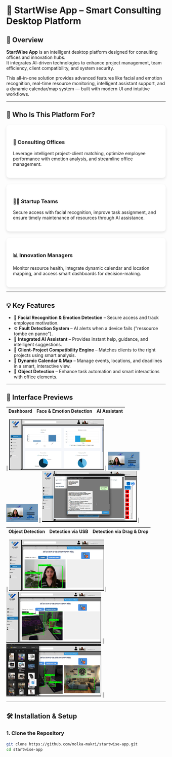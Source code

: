 # 🧠 StartWise App – Smart Consulting Desktop Platform

## 🧭 Overview

**StartWise App** is an intelligent desktop platform designed for consulting offices and innovation hubs.  
It integrates AI-driven technologies to enhance project management, team efficiency, client compatibility, and system security.

This all-in-one solution provides advanced features like facial and emotion recognition, real-time resource monitoring, intelligent assistant support, and a dynamic calendar/map system — built with modern UI and intuitive workflows.

---

## 👥 Who Is This Platform For?

<div style="display: flex; flex-wrap: wrap; gap: 20px; justify-content: space-around; margin-top: 20px;">

<div style="flex: 1 1 250px; background: white; border-radius: 10px; padding: 1.5em; box-shadow: 0 4px 8px rgba(0,0,0,0.1);">

### 🏢 Consulting Offices  
Leverage intelligent project-client matching, optimize employee performance with emotion analysis, and streamline office management.

</div>

<div style="flex: 1 1 250px; background: white; border-radius: 10px; padding: 1.5em; box-shadow: 0 4px 8px rgba(0,0,0,0.1);">

### 👩‍💼 Startup Teams  
Secure access with facial recognition, improve task assignment, and ensure timely maintenance of resources through AI assistance.

</div>

<div style="flex: 1 1 250px; background: white; border-radius: 10px; padding: 1.5em; box-shadow: 0 4px 8px rgba(0,0,0,0.1);">

### 📊 Innovation Managers  
Monitor resource health, integrate dynamic calendar and location mapping, and access smart dashboards for decision-making.

</div>

</div>

---

## 💡 Key Features

- 🔐 **Facial Recognition & Emotion Detection** – Secure access and track employee motivation.
- ⚙️ **Fault Detection System** – AI alerts when a device fails ("ressource tombe en panne").
- 🤖 **Integrated AI Assistant** – Provides instant help, guidance, and intelligent suggestions.
- 🧠 **Client-Project Compatibility Engine** – Matches clients to the right projects using smart analysis.
- 📍 **Dynamic Calendar & Map** – Manage events, locations, and deadlines in a smart, interactive view.
- 🔎 **Object Detection** – Enhance task automation and smart interactions with office elements.

---

## 📸 Interface Previews

| Dashboard | Face & Emotion Detection | AI Assistant |
|----------|---------------------------|--------------|
| 
<img src="screenshots/dashboard.png" width="300"/> 
| 
<img src="screenshots/seq1.png" width="100"/><br>
<img src="screenshots/detetsouris.png" width="100"/> 
| 
<img src="screenshots/assistant.png" width="300"/> 
|

| Object Detection | Detection via USB | Detection via Drag & Drop |
|------------------|-------------------|----------------------------|
| 
<img src="screenshots/det1.png" width="300"/> 
| 
<img src="screenshots/recordphone.png" width="300"/> 
| 
<img src="screenshots/draganddrop.png" width="300"/> 
|



---

## 🛠️ Installation & Setup

### 1. Clone the Repository

```bash
git clone https://github.com/molka-makri/startwise-app.git
cd startwise-app
